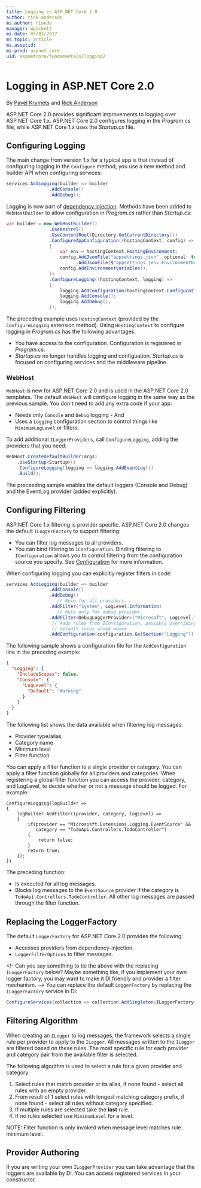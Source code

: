 ```yaml
---
title: Logging in ASP.NET Core 2.0
author: rick-anderson
ms.author: riande
manager: wpickett
ms.date: 07/03/2017
ms.topic: article
ms.assetid: 
ms.prod: aspnet-core
uid: aspnetcore/fundamentals/logging2
---
```


# Logging in ASP.NET Core 2.0

By [Pavel Krymets](https://github.com/pakrym) and [Rick Anderson](https://twitter.com/RickAndMSFT)

ASP.NET Core 2.0 provides significant improvements to logging over ASP.NET Core 1.x. ASP.NET Core 2.0 configures logging in the *Program.cs* file, while ASP.NET Core 1.x uses the *Startup.cs* file.

## Configuring Logging

The main change from version 1.x for a typical app is that instead of configuring logging in the `Configure` method, you use a new method and builder API when configuring services:

```csharp
services.AddLogging(builder => builder
                .AddConsole()
                .AddDebug();
```
Logging is now part of [dependency injection](xref:fundamentals/dependency-injection). Methods have been added to `WebHostBuilder` to allow configuration in *Program.cs* rather than *Startup.cs*:

<!-- Provide me with the working Program.cs and Startup.cs and I'll add them to GitHub and import the snippet. I'd prefer to import the entire Program.cs file
-->
```csharp
var builder = new WebHostBuilder()
                .UseKestrel()
                .UseContentRoot(Directory.GetCurrentDirectory())
                .ConfigureAppConfiguration((hostingContext, config) =>
                {
                    var env = hostingContext.HostingEnvironment;
                    config.AddJsonFile("appsettings.json", optional: true, reloadOnChange: true)
                          .AddJsonFile($"appsettings.{env.EnvironmentName}.json", optional: true, reloadOnChange: true);
                    config.AddEnvironmentVariables();
                })
                .ConfigureLogging((hostingContext, logging) =>
                {
                    logging.AddConfiguration(hostingContext.Configuration.GetSection("Logging"));
                    logging.AddConsole();
                    logging.AddDebug();
                });
```

The preceding example uses `HostingContext` (provided by the `ConfigureLogging` extension method). Using `HostingContext` to configure logging in *Program.cs* has the following advantages:

* You have access to the configuration. Configuration is registered in *Program.cs*.
* *Startup.cs* no longer handles logging and configuation. *Startup.cs* is focused on configuring services and the middleware pipeline.

### WebHost

<!-- what does opinionated  mean?  ESL and machine translation won't be able to process that -->

`WebHost` is new for ASP.NET Core 2.0 and is used in the ASP.NET Core 2.0 templates. The default `WebHost` will configure logging in the same way as the previous sample. You don't need to add any extra code if your app:

* Needs only `Console` and `Debug` logging - And
* Uses a `Logging` configuration section to control things like `MinimumLogLevel` or filters.

To add additional `ILoggerProviders`, call `ConfigureLogging`, adding the providers that you need:

```csharp
WebHost.CreateDefaultBuilder(args)
    .UseStartup<Startup>()
    .ConfigureLogging(logging => logging.AddEventLog())
    .Build();
```
The preceeding sample enables the default loggers (Console and Debug) and the EventLog provider (added explicitly).

## Configuring Filtering

ASP.NET Core 1.x filtering is provider specific. ASP.NET Core 2.0 changes the default `ILoggerFactory` to support filtering:

* You can filter log messages to all providers.
* You can bind filtering to `IConfiguration`. Binding filtering to `IConfiguration` allows you to control filtering from the configuration source you specify. See [Configuration](xref:fundamentals/configuration) for more information.

When configuring logging you can explicitly register filters in code:

```csharp
services.AddLogging(builder => builder
                .AddConsole()
                .AddDebug()
                   // Rule for all providers.
                .AddFilter("System", LogLevel.Information) 
                   // Rule only for debug provider.
                .AddFilter<DebugLoggerProvider>("Microsoft", LogLevel.Trace) 
                 // Adds rules from IConfiguration, possibly overriding  
                 // default rules added above
                .AddConfiguration(configuration.GetSection("Logging"))); 
```

The following sample shows a configuration file for the `AddConfiguration` line in the preceding example:

```json
{
  "Logging": {
    "IncludeScopes": false,
    "Console": {
      "LogLevel": {
        "Default": "Warning"
      }
    }
  }
}
```

The following list shows the data available when filtering log messages:
- Provider type/alias
- Category name
- Minimum level
- Filter function

You can apply a filter function to a single provider or category.  You can apply a filter function globally for all providers and categories. When registering a global filter function you can access the provider, category, and LogLevel, to decide whether or not a message should be logged. For example:

```
ConfigureLogging(logBuilder =>
{
    logBuilder.AddFilter((provider, category, logLevel) =>
    {
        if(provider == "Micrososft.Extensions.Logging.EventSource" && 
           category == "TodoApi.Controllers.TodoController")
        {
            return false;
        }
        return true;
    });
})
```
The preceding function:

* Is executed for all log messages.
* Blocks log messages to the `EventSource` provider if the category is `TodoApi.Controllers.TodoController`. All other log messages are passed through the filter function.

## Replacing the LoggerFactory

The default `LoggerFactory` for ASP.NET Core 2.0 provides the following:

* Accesses providers from dependency-injection.
* `LoggerFilterOptions` to filter messages.

<!- Can you say something to tie the above with the replacing `ILoggerFactory`  below?
Maybe something like, if you implement your own logger factory, you may want to make it DI friendly and provider a filter mechanism.  -->
You can replace the default `LoggerFactory` by replacing the `ILoggerFactory` service in DI:

```csharp
ConfigureServices(collection => collection.AddSingleton<ILoggerFactory>(myFactory))
```

## Filtering Algorithm

When creating an `ILogger` to log messages, the framework selects a single rule per provider to apply to the `ILogger`. All messages written to the `ILogger` are filtered based on these rules. The most specific rule for each provider and category pair from the available filter is selected. 

The following algorithm is used to select a rule for a given provider and category:

1. Select rules that match provider or its alias, if none found - select all rules with an empty provider.
1. From result of 1 select rules with longest matching category prefix, if none found - select all rules without category specified.
1. If multiple rules are selected take the **last** rule.
1. If no rules selected use `MinimumLevel` for a level.

NOTE: Filter function is only invoked when message level matches rule minimum level.

## Provider Authoring

If you are writing your own `ILoggerProvider` you can take advantage that the loggers are  available by DI. You can access registered services in your constructor.

